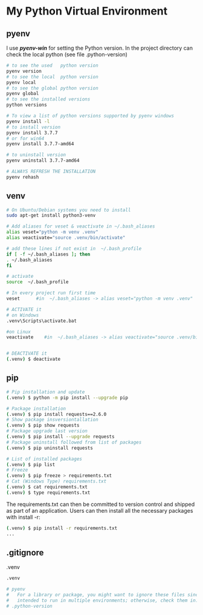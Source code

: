 # My Python Virtual Environment

## pyenv

I use ***pyenv-win*** for setting the Python version. In the project directory can check the local python (see file .python-version)

```bash
# to see the used   python version
pyenv version
# to see the local  python version
pyenv local
# to see the global python version
pyenv global
# to see the installed versions
python versions

# To view a list of python versions supported by pyenv windows
pyenv install -l
# to install version
pyenv install 3.7.7
# or for win64
pyenv install 3.7.7-amd64

# to uninstall version
pyenv uninstall 3.7.7-amd64

# ALWAYS REFRESH THE INSTALLATION
pyenv rehash
```

## venv

```bash
# On Ubuntu/Debian systems you need to install 
sudo apt-get install python3-venv
```

```bash
# Add aliases for veset & veactivate in ~/.bash_aliases
alias veset="python -m venv .venv"
alias veactivate="source .venv/bin/activate"

# add these lines if not exist in  ~/.bash_profile
if [ -f ~/.bash_aliases ]; then
. ~/.bash_aliases
fi

# activate
source  ~/.bash_profile
```

```bash
# In every project run first time
veset      #in  ~/.bash_aliases -> alias veset="python -m venv .venv"

# ACTIVATE it
# on Windows
.venv\Scripts\activate.bat

#on Linux
veactivate    #in  ~/.bash_aliases -> alias veactivate="source .venv/bin/activate"


# DEACTIVATE it
(.venv) $ deactivate
```

## pip

```bash
# Pip installation and update
(.venv) $ python -m pip install --upgrade pip

# Package installation
(.venv) $ pip install requests==2.6.0
# Show package insversiontallation
(.venv) $ pip show requests
# Package upgrade last version
(.venv) $ pip install --upgrade requests
# Package uninstall followed from list of packages
(.venv) $ pip uninstall requests

# List of installed packages
(.venv) $ pip list
# Freeze
(.venv) $ pip freeze > requirements.txt
# Cat (Windows Type) requirements.txt
(.venv) $ cat requirements.txt
(.venv) $ type requirements.txt
```

The requirements.txt can then be committed to version control and shipped as part of an application. Users can then install all the necessary packages with install -r:

```bash
(.venv) $ pip install -r requirements.txt
...
```

## .gitignore

.venv

```bash
.venv

# pyenv
#   For a library or package, you might want to ignore these files since the code is
#   intended to run in multiple environments; otherwise, check them in:
# .python-version
```
